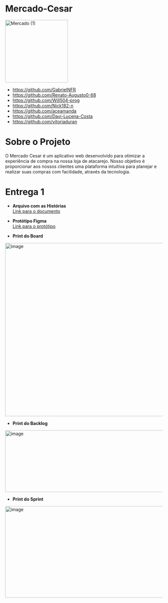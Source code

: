 # Mercado-Cesar
<img width="200" height="200" alt="Mercado (1)" src="https://github.com/user-attachments/assets/52315aa4-eb91-4376-bf8c-fd4a127e79f4" />

- https://github.com/GabrielNFR
- https://github.com/Renato-Augusto0-68
- https://github.com/Will504-prog
- https://github.com/Nick182-n
- https://github.com/aceamanda
- https://github.com/Davi-Lucena-Costa
- https://github.com/vitoriaduran

# Sobre o Projeto

O Mercado Cesar é um aplicativo web desenvolvido para otimizar a experiência de compra na nossa loja de atacarejo. Nosso objetivo é proporcionar aos nossos clientes uma plataforma intuitiva para planejar e realizar suas compras com facilidade, através da tecnologia.

# Entrega 1

- **Arquivo com as Histórias**  
  [Link para o documento](https://docs.google.com/document/d/1Thg1XWT-2qRbtW8FtkkfUA7jPVyV2t_D02Ml_3Ot1Yc/edit?tab=t.0)

- **Protótipo Figma**  
  [Link para o protótipo](https://www.figma.com/design/PY07iuI9rTkpNqudv6XKpt/Mercado-Cesar?node-id=0-1&t=WOChUomwqRsKcepr-1)

- **Print do Board**
<img width="1677" height="553" alt="image" src="https://github.com/user-attachments/assets/187193be-c2c7-4fa1-8432-f1cb85b2a7d7" />

- **Print do Backlog**
<img width="1340" height="197" alt="image" src="https://github.com/user-attachments/assets/a04823c6-8625-43d5-9e29-1a5637791523" />


- **Print do Sprint**
<img width="1345" height="292" alt="image" src="https://github.com/user-attachments/assets/04c75e79-c6b9-461e-b243-4b2862669367" />


